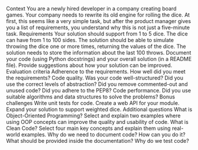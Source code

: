 Context
    You are a newly hired developer in a company creating board games. 
    Your company needs to rewrite its old engine for rolling the dice.
    At first, this seems like a very simple task, but after the product manager
    gives you a list of requirements, you understand why this is not just a five-minute task.
Requirements
    Your solution should support from 1 to 5 dice.
    The dice can have from 1 to 100 sides.
    The solution should be able to simulate throwing the dice one or more times, returning the values of the dice.
    The solution needs to store the information about the last 100 throws.
    Document your code (using Python docstrings) and your overall solution (in a README file).
    Provide suggestions about how your solution can be improved.
Evaluation criteria
    Adherence to the requirements. How well did you meet the requirements?
    Code quality. Was your code well-structured? Did you use the correct levels of abstraction? Did you remove commented-out and unused code? Did you adhere to the PEP8?
    Code performance. Did you use suitable algorithms and data structures to solve the problems?
Bonus challenges
    Write unit tests for code.
    Create a web API for your module.
    Expand your solution to support weighted dice.
Additional questions 
    What is Object-Oriented Programming? Select and explain two examples where using OOP concepts can improve the quality and usability of code.
    What is Clean Code? Select four main key concepts and explain them using real-world examples.
    Why do we need to document code? How can you do it? What should be provided inside the documentation?
    Why do we test code?